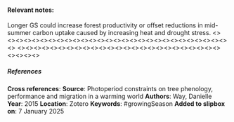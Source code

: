 #### **Relevant notes**:
Longer GS could increase forest productivity or offset reductions in mid-summer carbon uptake caused by increasing heat and drought stress.
<><><><><><><><><><><><><><><><><><><><><><><><><><><><><>
<><><><><><><><><><><><><><><><><><><><><><><><><><><><><>
##### References
**Cross references**: 
**Source**: Photoperiod constraints on tree phenology, performance and migration in a warming world
**Authors**: Way, Danielle
**Year**: 2015
**Location**: Zotero
**Keywords**: #growingSeason
**Added to slipbox on**: 7 January 2025